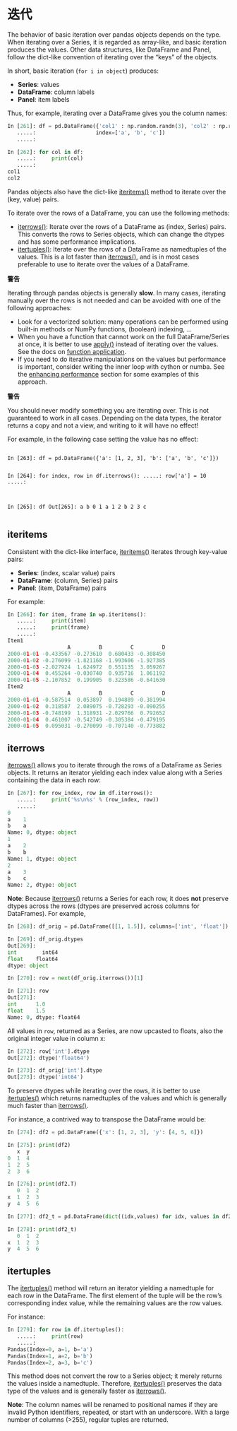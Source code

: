 # 迭代

The behavior of basic iteration over pandas objects depends on the type. When iterating over a Series, it is regarded as array-like, and basic iteration produces the values. Other data structures, like DataFrame and Panel, follow the dict-like convention of iterating over the “keys” of the objects.

In short, basic iteration (``for i in object``) produces:

- **Series**: values
- **DataFrame**: column labels
- **Panel**: item labels

Thus, for example, iterating over a DataFrame gives you the column names:

```python
In [261]: df = pd.DataFrame({'col1' : np.random.randn(3), 'col2' : np.random.randn(3)},
   .....:                   index=['a', 'b', 'c'])
   .....: 

In [262]: for col in df:
   .....:     print(col)
   .....: 
col1
col2
```

Pandas objects also have the dict-like [iteritems()](http://pandas.pydata.org/pandas-docs/stable/generated/pandas.DataFrame.iteritems.html#pandas.DataFrame.iteritems) method to iterate over the (key, value) pairs.

To iterate over the rows of a DataFrame, you can use the following methods:

- [iterrows()](http://pandas.pydata.org/pandas-docs/stable/generated/pandas.DataFrame.iterrows.html#pandas.DataFrame.iterrows): Iterate over the rows of a DataFrame as (index, Series) pairs. This converts the rows to Series objects, which can change the dtypes and has some performance implications.
- [itertuples()](http://pandas.pydata.org/pandas-docs/stable/generated/pandas.DataFrame.itertuples.html#pandas.DataFrame.itertuples): Iterate over the rows of a DataFrame as namedtuples of the values. This is a lot faster than [iterrows()](http://pandas.pydata.org/pandas-docs/stable/generated/pandas.DataFrame.iterrows.html#pandas.DataFrame.iterrows), and is in most cases preferable to use to iterate over the values of a DataFrame.

<div class="warning-warp">
<b>警告</b><p> Iterating through pandas objects is generally <b>slow</b>. In many cases, iterating manually over the rows is not needed and can be avoided with one of the following approaches:</p>
<ul>
    <li>
        Look for a vectorized solution: many operations can be performed using built-in methods or NumPy functions, (boolean) indexing, …
    </li>
    <li>
        When you have a function that cannot work on the full DataFrame/Series at once, it is better to use <a href="http://pandas.pydata.org/pandas-docs/stable/generated/pandas.DataFrame.apply.html#pandas.DataFrame.apply">apply()</a> instead of iterating over the values. See the docs on <a href="http://pandas.pydata.org/pandas-docs/stable/basics.html#basics-apply" >function application</a>.
    </li>
    <li>
        If you need to do iterative manipulations on the values but performance is important, consider writing the inner loop with cython or numba. See the <a href="http://pandas.pydata.org/pandas-docs/stable/enhancingperf.html#enhancingperf">enhancing performance</a> section for some examples of this approach.
    </li>
</ul>
</div>

<div class="warning-warp">
<b>警告</b><p> You should never modify something you are iterating over. This is not guaranteed to work in all cases. Depending on the data types, the iterator returns a copy and not a view, and writing to it will have no effect! </p>
<p> For example, in the following case setting the value has no effect:</p>
<pre class="prettyprint language-python">
<code class="hljs">
In [263]: df = pd.DataFrame({'a': [1, 2, 3], 'b': ['a', 'b', 'c']})

In [264]: for index, row in df.iterrows():
   .....:     row['a'] = 10
   .....: 

In [265]: df
Out[265]: 
   a  b
0  1  a
1  2  b
2  3  c
</code>
</pre>
</div>

## iteritems

Consistent with the dict-like interface, [iteritems()](http://pandas.pydata.org/pandas-docs/stable/generated/pandas.DataFrame.iteritems.html#pandas.DataFrame.iteritems) iterates through key-value pairs:

- **Series**: (index, scalar value) pairs
- **DataFrame**: (column, Series) pairs
- **Panel**: (item, DataFrame) pairs

For example:

```python
In [266]: for item, frame in wp.iteritems():
   .....:     print(item)
   .....:     print(frame)
   .....: 
Item1
                   A         B         C         D
2000-01-01 -0.433567 -0.273610  0.680433 -0.308450
2000-01-02 -0.276099 -1.821168 -1.993606 -1.927385
2000-01-03 -2.027924  1.624972  0.551135  3.059267
2000-01-04  0.455264 -0.030740  0.935716  1.061192
2000-01-05 -2.107852  0.199905  0.323586 -0.641630
Item2
                   A         B         C         D
2000-01-01 -0.587514  0.053897  0.194889 -0.381994
2000-01-02  0.318587  2.089075 -0.728293 -0.090255
2000-01-03 -0.748199  1.318931 -2.029766  0.792652
2000-01-04  0.461007 -0.542749 -0.305384 -0.479195
2000-01-05  0.095031 -0.270099 -0.707140 -0.773882
```

## iterrows

[iterrows()](http://pandas.pydata.org/pandas-docs/stable/generated/pandas.DataFrame.iterrows.html#pandas.DataFrame.iterrows) allows you to iterate through the rows of a DataFrame as Series objects. It returns an iterator yielding each index value along with a Series containing the data in each row:

```python
In [267]: for row_index, row in df.iterrows():
   .....:     print('%s\n%s' % (row_index, row))
   .....: 
0
a    1
b    a
Name: 0, dtype: object
1
a    2
b    b
Name: 1, dtype: object
2
a    3
b    c
Name: 2, dtype: object
```

**Note**: Because [iterrows()](http://pandas.pydata.org/pandas-docs/stable/generated/pandas.DataFrame.iterrows.html#pandas.DataFrame.iterrows) returns a Series for each row, it does **not** preserve dtypes across the rows (dtypes are preserved across columns for DataFrames). For example,

```python
In [268]: df_orig = pd.DataFrame([[1, 1.5]], columns=['int', 'float'])

In [269]: df_orig.dtypes
Out[269]: 
int        int64
float    float64
dtype: object

In [270]: row = next(df_orig.iterrows())[1]

In [271]: row
Out[271]: 
int      1.0
float    1.5
Name: 0, dtype: float64
```

All values in ``row``, returned as a Series, are now upcasted to floats, also the original integer value in column x:

```python
In [272]: row['int'].dtype
Out[272]: dtype('float64')

In [273]: df_orig['int'].dtype
Out[273]: dtype('int64')
```

To preserve dtypes while iterating over the rows, it is better to use [itertuples()](http://pandas.pydata.org/pandas-docs/stable/generated/pandas.DataFrame.itertuples.html#pandas.DataFrame.itertuples) which returns namedtuples of the values and which is generally much faster than [iterrows()](http://pandas.pydata.org/pandas-docs/stable/generated/pandas.DataFrame.iterrows.html#pandas.DataFrame.iterrows).

For instance, a contrived way to transpose the DataFrame would be:

```python
In [274]: df2 = pd.DataFrame({'x': [1, 2, 3], 'y': [4, 5, 6]})

In [275]: print(df2)
   x  y
0  1  4
1  2  5
2  3  6

In [276]: print(df2.T)
   0  1  2
x  1  2  3
y  4  5  6

In [277]: df2_t = pd.DataFrame(dict((idx,values) for idx, values in df2.iterrows()))

In [278]: print(df2_t)
   0  1  2
x  1  2  3
y  4  5  6
```

## itertuples

The [itertuples()](http://pandas.pydata.org/pandas-docs/stable/generated/pandas.DataFrame.itertuples.html#pandas.DataFrame.itertuples) method will return an iterator yielding a namedtuple for each row in the DataFrame. The first element of the tuple will be the row’s corresponding index value, while the remaining values are the row values.

For instance:

```python
In [279]: for row in df.itertuples():
   .....:     print(row)
   .....: 
Pandas(Index=0, a=1, b='a')
Pandas(Index=1, a=2, b='b')
Pandas(Index=2, a=3, b='c')
```

This method does not convert the row to a Series object; it merely returns the values inside a namedtuple. Therefore, [itertuples()](http://pandas.pydata.org/pandas-docs/stable/generated/pandas.DataFrame.itertuples.html#pandas.DataFrame.itertuples) preserves the data type of the values and is generally faster as [iterrows()](http://pandas.pydata.org/pandas-docs/stable/generated/pandas.DataFrame.iterrows.html#pandas.DataFrame.iterrows).

**Note**: The column names will be renamed to positional names if they are invalid Python identifiers, repeated, or start with an underscore. With a large number of columns (>255), regular tuples are returned.